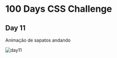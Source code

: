 # 100 Days CSS Challenge
## Day 11
Animação de sapatos andando

![day11](https://user-images.githubusercontent.com/93830634/195932217-5c0a8565-db76-4fb7-a72f-0b92fdaa6f27.png)
